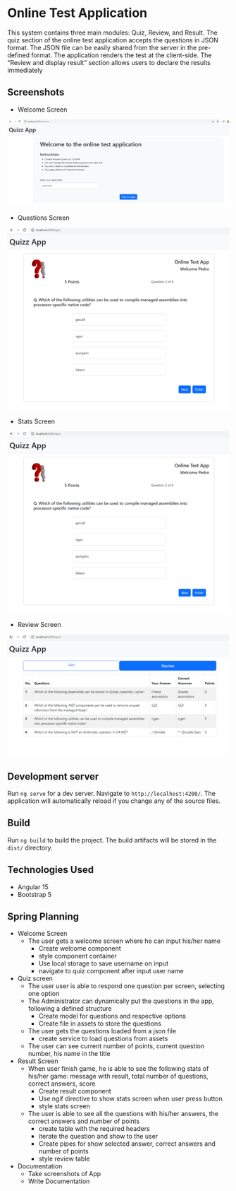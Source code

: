 # Online Test Application

This system contains three main modules: Quiz, Review, and Result. The quiz section of the online test application accepts the questions in JSON format. The JSON file can be easily shared from the server in the pre-defined format. The application renders the test at the client-side.
The “Review and display result” section allows users to declare the results immediately

## <a name="_otjb9qoj3nb3"></a><a name="_hql7z7pbg2xo"></a>Screenshots

- Welcome Screen

![](screenshots/welcome.png)

- Questions Screen

![](screenshots/question_screen.png)

- Stats Screen

![](screenshots/question_screen.png)

- Review Screen

![](screenshots/review_screen.png)

## Development server

Run `ng serve` for a dev server. Navigate to `http://localhost:4200/`. The application will automatically reload if you change any of the source files.



## Build

Run `ng build` to build the project. The build artifacts will be stored in the `dist/` directory.

## <a name="_4431ng31a3sm"></a>Technologies Used

- Angular 15
- Bootstrap 5

## <a name="_rx20czhrlnhp"></a>Spring Planning

- Welcome Screen
  - The user gets a welcome screen where he can input his/her name 
    - Create welcome component
    - style component container
    - Use local storage to save username on input
    - navigate to quiz component after input user name
- Quiz screen
  - The user user is able to respond one question per screen, selecting one option
  - The Administrator can dynamically put the questions in the app, following a defined structure
    - Create model for questions and respective options
    - Create file in assets to store the questions
  - The user gets the questions loaded from a json file
    - create service to load questions from assets
  - The user can see current number of points, current question number, his name in the title
- Result Screen
  - When user finish game, he is able to see the following stats of his/her game:
    message with result, total number of questions, correct answers, score
    - Create result component
    - Use ngif directive to show stats screen when user press button
    - style stats screen
  - The user is able to see all the questions with his/her answers, the correct answers and number of points
    - create table with the required headers
    - iterate the question and show to the user
    - Create pipes for show selected answer, correct answers and number of points
    - style review table
- Documentation
  - Take screenshots of App
  - Write Documentation



